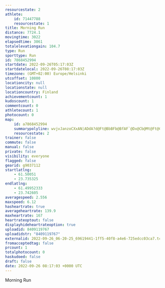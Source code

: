 ```yaml
---
resourcestate: 2
athlete:
    id: 71447788
    resourcestate: 1
title: Morning Run
distance: 7724.1
movingtime: 3022
elapsedtime: 3061
totalelevationgain: 104.7
type: Run
sporttype: Run
id: 7868452994
startdate: 2022-09-26T05:17:03Z
startdatelocal: 2022-09-26T08:17:03Z
timezone: (GMT+02:00) Europe/Helsinki
utcoffset: 10800
locationcity: null
locationstate: null
locationcountry: Finland
achievementcount: 1
kudoscount: 1
commentcount: 0
athletecount: 1
photocount: 0
map:
    id: a7868452994
    summarypolyline: wvjvJanzoCXxAN|ADdA?d@Ft@BbBFb@BfAF`@Dx@Cb@Mt@Ft@C|@Dh@BzAEl@AfBIzA?p@SdD?p@F^?\I^UPICQWMCIPQp@OLq@g@m@rCCZK\Ud@{@xBo@jAI\MVaAvCMv@s@xB_@`BYt@k@jBYnAKv@k@rBo@`BiB~FWn@eAbFoCdRQtBU`AUrAGn@GPWzBeAfHSrBUx@OxA[zBm@fGK`AKd@K~@C|@MnAEbBGb@?p@MlBSvBMb@QVQHKVBl@G~AKd@Cj@SdACh@Mr@Eb@D\?l@PjBC|@Iz@AnAKfA@VOjAGx@Av@OtAIXEn@a@fCEt@I`@Ab@UpACr@o@hCG`CKj@MHIX@HHGX_@p@I\u@F?d@Hf@d@PTp@VPPn@XDD?RGp@Jf@Az@@Nr@`A\RZf@ZVNb@jArAFd@JRVXRHz@vAZRB?DILm@VeCd@qBLiAJWLq@b@}Av@eEJCb@JfAd@JCFY?[TaAN}BP_AAw@C[WmAQg@a@iBGcCE]Qi@OsCG_@L}@?_@\iAJi@Fk@JmBNiANs@Hy@?_@KkAKUo@{@AONiBHUHmA`@oA|@{Df@w@Ri@VgADg@X{A`@_B`@{@j@w@nA}BN_@^m@`@iAn@qATq@X}@Lu@ZmALKXCROPSTm@@UEa@SiAOi@UeBs@mCAOFWv@uB\yAv@qATu@R[`@wAr@eA`CaGLMZD^ZP\XVr@~@b@z@^`@N`@PRb@pAh@p@J\hAlBJV@Ph@ZHATVVNVTf@HLEb@w@Lg@@UEy@F{@?YEe@HqBGWEu@F_AJ_@By@?{@E{@EQBm@JMZMt@Fv@Ib@]BK@MOi@MgAGS?[Ea@?]Gi@?o@GgAGUEgBKiAAaAM_BKq@Ae@Gs@Ak@SoCOaBK]Ek@@uAGuC@y@Eq@Mw@@m@M{BCoAKy@E}@Ga@IoBMaAQi@CYQ]K_AMi@Ci@Ow@[mFA[OsBG[A_CFcBEs@Q_AOSOCMPSzAMb@g@`Au@]c@BUI[c@IaAQu@Uu@m@cA[q@KqAUGEKFcCE[?k@DqAEmAFcBC_AHcDFi@?g@FYGICu@Ii@H_A^oBBg@ZsBE_@Qg@I_AEGe@CgBd@QWG[
    resourcestate: 2
trainer: false
commute: false
manual: false
private: false
visibility: everyone
flagged: false
gearid: g9037112
startlatlng:
    - 61.50051
    - 23.735325
endlatlng:
    - 61.49952333
    - 23.742605
averagespeed: 2.556
maxspeed: 6.12
hasheartrate: true
averageheartrate: 139.9
maxheartrate: 167
heartrateoptout: false
displayhideheartrateoption: true
uploadid: 8409119767
uploadidstr: "8409119767"
externalid: 2022-09-26_06-20-25_69619441-1ff5-40f8-a4e6-725edcc03ca7.tcx
fromacceptedtag: false
prcount: 1
totalphotocount: 0
haskudoed: false
draft: false
date: 2022-09-26 08:17:03 +0000 UTC
---
```

Morning Run